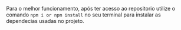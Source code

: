 Para o melhor funcionamento, após ter acesso ao repositorio utilize o comando ```npm i or npm install``` no seu terminal para instalar as dependecias usadas no projeto.
